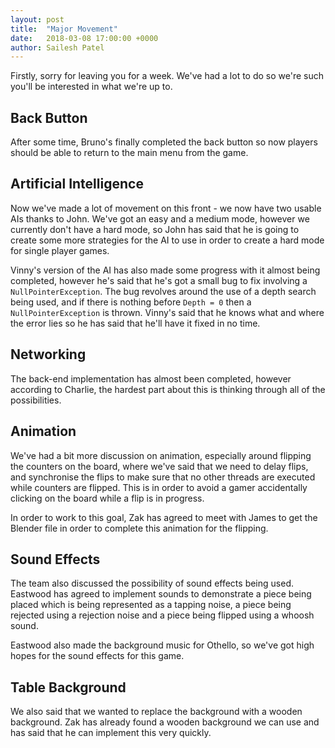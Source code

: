 ```yaml
---
layout: post
title:  "Major Movement"
date:   2018-03-08 17:00:00 +0000
author: Sailesh Patel
---
```


Firstly, sorry for leaving you for a week. We've had a lot to do so we're such you'll be interested in what we're up to.

## Back Button
After some time, Bruno's finally completed the back button so now players should be able to return to the main menu from the game.

## Artificial Intelligence
Now we've made a lot of movement on this front - we now have two usable AIs thanks to John. We've got an easy and a medium mode, however we currently don't have a hard mode, so John has said that he is going to create some more strategies for the AI to use in order to create a hard mode for single player games.

Vinny's version of the AI has also made some progress with it almost being completed, however he's said that he's got a small bug to fix involving a `NullPointerException`. The bug revolves around the use of a depth search being used, and if there is nothing before `Depth = 0` then a `NullPointerException` is thrown. Vinny's said that he knows what and where the error lies so he has said that he'll have it fixed in no time.

## Networking
The back-end implementation has almost been completed, however according to Charlie, the hardest part about this is thinking through all of the possibilities.

## Animation
We've had a bit more discussion on animation, especially around flipping the counters on the board, where we've said that we need to delay flips, and synchronise the flips to make sure that no other threads are executed while counters are flipped. This is in order to avoid a gamer accidentally clicking on the board while a flip is in progress.

In order to work to this goal, Zak has agreed to meet with James to get the Blender file in order to complete this animation for the flipping.

## Sound Effects
The team also discussed the possibility of sound effects being used. Eastwood has agreed to implement sounds to demonstrate a piece being placed which is being represented as a tapping noise, a piece being rejected using a rejection noise and a piece being flipped using a whoosh sound.

Eastwood also made the background music for Othello, so we've got high hopes for the sound effects for this game.

## Table Background
We also said that we wanted to replace the background with a wooden background. Zak has already found a wooden background we can use and has said that he can implement this very quickly.
